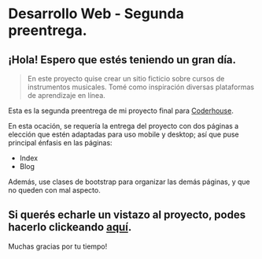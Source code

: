 # Desarrollo Web - Segunda preentrega.

## ¡Hola! Espero que estés teniendo un gran día. 

> En este proyecto quise crear un sitio ficticio sobre cursos de instrumentos musicales. Tomé como inspiración diversas plataformas de aprendizaje en línea.

Esta es la segunda preentrega de mi proyecto final para [Coderhouse](https://www.coderhouse.com/ "Página de inicio de Coderhouse").

En esta ocación, se requería la entrega del proyecto con dos páginas a elección que estén adaptadas para uso mobile y desktop; así que puse principal énfasis en las páginas:
* Index
* Blog

Además, use clases de bootstrap para organizar las demás páginas, y que no queden con mal aspecto.


## Si querés echarle un vistazo al proyecto, podes hacerlo clickeando [aquí](https://frangonzalez-dev.github.io/preentrega-02__desarrolloWeb/ "Página de inicio del Proyecto").

Muchas gracias por tu tiempo! 
